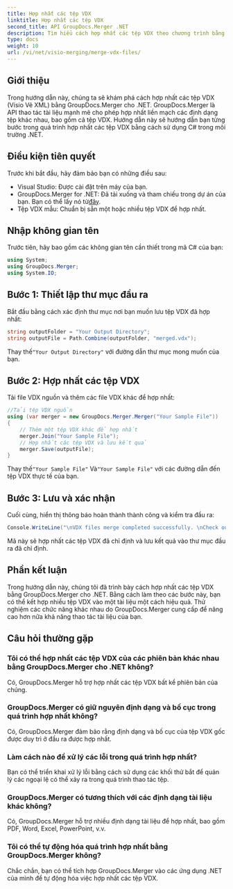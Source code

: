 ```yaml
---
title: Hợp nhất các tệp VDX
linktitle: Hợp nhất các tệp VDX
second_title: API GroupDocs.Merger .NET
description: Tìm hiểu cách hợp nhất các tệp VDX theo chương trình bằng GroupDocs.Merger cho .NET. Hướng dẫn này cung cấp hướng dẫn từng bước.
type: docs
weight: 10
url: /vi/net/visio-merging/merge-vdx-files/
---
```

## Giới thiệu
Trong hướng dẫn này, chúng ta sẽ khám phá cách hợp nhất các tệp VDX (Visio Vẽ XML) bằng GroupDocs.Merger cho .NET. GroupDocs.Merger là API thao tác tài liệu mạnh mẽ cho phép hợp nhất liền mạch các định dạng tệp khác nhau, bao gồm cả tệp VDX. Hướng dẫn này sẽ hướng dẫn bạn từng bước trong quá trình hợp nhất các tệp VDX bằng cách sử dụng C# trong môi trường .NET.
## Điều kiện tiên quyết
Trước khi bắt đầu, hãy đảm bảo bạn có những điều sau:
- Visual Studio: Được cài đặt trên máy của bạn.
-  GroupDocs.Merger for .NET: Đã tải xuống và tham chiếu trong dự án của bạn. Bạn có thể lấy nó từ[đây](https://releases.groupdocs.com/merger/net/).
- Tệp VDX mẫu: Chuẩn bị sẵn một hoặc nhiều tệp VDX để hợp nhất.

## Nhập không gian tên
Trước tiên, hãy bao gồm các không gian tên cần thiết trong mã C# của bạn:
```csharp
using System; 
using GroupDocs.Merger;
using System.IO;
```
## Bước 1: Thiết lập thư mục đầu ra
Bắt đầu bằng cách xác định thư mục nơi bạn muốn lưu tệp VDX đã hợp nhất:
```csharp
string outputFolder = "Your Output Directory";
string outputFile = Path.Combine(outputFolder, "merged.vdx");
```
 Thay thế`"Your Output Directory"` với đường dẫn thư mục mong muốn của bạn.
## Bước 2: Hợp nhất các tệp VDX
Tải file VDX nguồn và thêm các file VDX khác để hợp nhất:
```csharp
//Tải tệp VDX nguồn
using (var merger = new GroupDocs.Merger.Merger("Your Sample File"))
{
    // Thêm một tệp VDX khác để hợp nhất
    merger.Join("Your Sample File");
    // Hợp nhất các tệp VDX và lưu kết quả
    merger.Save(outputFile);
}
```
 Thay thế`"Your Sample File"` Và`"Your Sample File"` với các đường dẫn đến tệp VDX thực tế của bạn.
## Bước 3: Lưu và xác nhận
Cuối cùng, hiển thị thông báo hoàn thành thành công và kiểm tra đầu ra:
```csharp
Console.WriteLine("\nVDX files merge completed successfully. \nCheck output in {0}", outputFolder);
```
Mã này sẽ hợp nhất các tệp VDX đã chỉ định và lưu kết quả vào thư mục đầu ra đã chỉ định.

## Phần kết luận
Trong hướng dẫn này, chúng tôi đã trình bày cách hợp nhất các tệp VDX bằng GroupDocs.Merger cho .NET. Bằng cách làm theo các bước này, bạn có thể kết hợp nhiều tệp VDX vào một tài liệu một cách hiệu quả. Thử nghiệm các chức năng khác nhau do GroupDocs.Merger cung cấp để nâng cao hơn nữa khả năng thao tác tài liệu của bạn.

## Câu hỏi thường gặp
### Tôi có thể hợp nhất các tệp VDX của các phiên bản khác nhau bằng GroupDocs.Merger cho .NET không?
Có, GroupDocs.Merger hỗ trợ hợp nhất các tệp VDX bất kể phiên bản của chúng.
### GroupDocs.Merger có giữ nguyên định dạng và bố cục trong quá trình hợp nhất không?
Có, GroupDocs.Merger đảm bảo rằng định dạng và bố cục của tệp VDX gốc được duy trì ở đầu ra được hợp nhất.
### Làm cách nào để xử lý các lỗi trong quá trình hợp nhất?
Bạn có thể triển khai xử lý lỗi bằng cách sử dụng các khối thử bắt để quản lý các ngoại lệ có thể xảy ra trong quá trình thao tác tệp.
### GroupDocs.Merger có tương thích với các định dạng tài liệu khác không?
Có, GroupDocs.Merger hỗ trợ nhiều định dạng tài liệu để hợp nhất, bao gồm PDF, Word, Excel, PowerPoint, v.v.
### Tôi có thể tự động hóa quá trình hợp nhất bằng GroupDocs.Merger không?
Chắc chắn, bạn có thể tích hợp GroupDocs.Merger vào các ứng dụng .NET của mình để tự động hóa việc hợp nhất các tệp VDX.